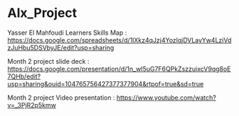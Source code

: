 # Alx_Project

Yasser El Mahfoudi Learners Skills Map : https://docs.google.com/spreadsheets/d/1lXkz4qJzj4YozlqjDVLayYw4LziVdzJuHbu5DSVbyJE/edit?usp=sharing

Month 2 project slide deck : https://docs.google.com/presentation/d/1n_wI5uG7F6QPkZszzuixcV9qg8oE7QHb/edit?usp=sharing&ouid=104765756427377377904&rtpof=true&sd=true

Month 2 project Video presentation : https://www.youtube.com/watch?v=_3PjR2p5kmw
